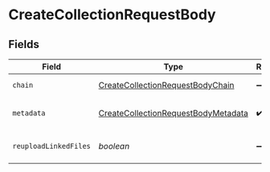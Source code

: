 # CreateCollectionRequestBody


## Fields

| Field                                                                                                 | Type                                                                                                  | Required                                                                                              | Description                                                                                           |
| ----------------------------------------------------------------------------------------------------- | ----------------------------------------------------------------------------------------------------- | ----------------------------------------------------------------------------------------------------- | ----------------------------------------------------------------------------------------------------- |
| `chain`                                                                                               | [CreateCollectionRequestBodyChain](../../models/operations/createcollectionrequestbodychain.md)       | :heavy_minus_sign:                                                                                    | Blockchain you would like to use for this collection                                                  |
| `metadata`                                                                                            | [CreateCollectionRequestBodyMetadata](../../models/operations/createcollectionrequestbodymetadata.md) | :heavy_check_mark:                                                                                    | See https://docs.crossmint.com/docs/metadata for more info.                                           |
| `reuploadLinkedFiles`                                                                                 | *boolean*                                                                                             | :heavy_minus_sign:                                                                                    | (Optional) Any URLs in the metadata object will be resolved and reuploaded to IPFS [Default: true]    |